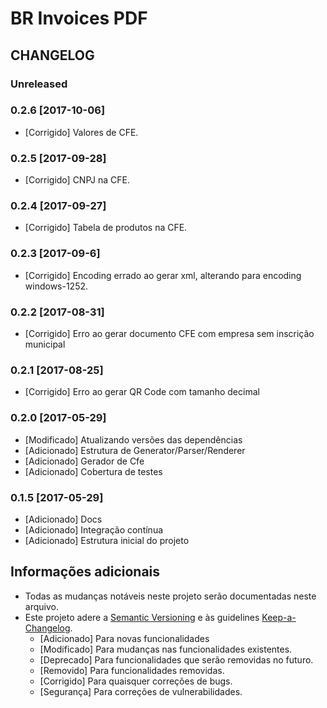 # BR Invoices PDF

## CHANGELOG

### Unreleased

### 0.2.6 [2017-10-06]
- [Corrigido] Valores de CFE.

### 0.2.5 [2017-09-28]
- [Corrigido] CNPJ na CFE.

### 0.2.4 [2017-09-27]
- [Corrigido] Tabela de produtos na CFE.

### 0.2.3 [2017-09-6]
- [Corrigido] Encoding errado ao gerar xml, alterando para encoding windows-1252.

### 0.2.2 [2017-08-31]
- [Corrigido] Erro ao gerar documento CFE com empresa sem inscrição municipal

### 0.2.1 [2017-08-25]
- [Corrigido] Erro ao gerar QR Code com tamanho decimal

### 0.2.0 [2017-05-29]
- [Modificado] Atualizando versões das dependências
- [Adicionado] Estrutura de Generator/Parser/Renderer
- [Adicionado] Gerador de Cfe
- [Adicionado] Cobertura de testes

### 0.1.5 [2017-05-29]
- [Adicionado] Docs
- [Adicionado] Integração contínua
- [Adicionado] Estrutura inicial do projeto

## Informações adicionais
- Todas as mudanças notáveis neste projeto serão documentadas neste arquivo.
- Este projeto adere a [Semantic Versioning](http://semver.org/) e às guidelines [Keep-a-Changelog](https://github.com/olivierlacan/keep-a-changelog).
   - [Adicionado] Para novas funcionalidades
   - [Modificado] Para mudanças nas funcionalidades existentes.
   - [Deprecado] Para funcionalidades que serão removidas no futuro.
   - [Removido] Para funcionalidades removidas.
   - [Corrigido] Para quaisquer correções de bugs.
   - [Segurança] Para correções de vulnerabilidades.
